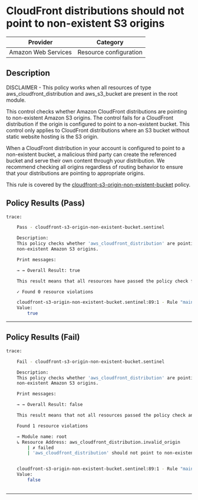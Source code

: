 # CloudFront distributions should not point to non-existent S3 origins

| Provider            |         Category       |
|---------------------| -----------------------|
| Amazon Web Services | Resource configuration |

## Description

DISCLAIMER - This policy works when all resources of type aws_cloudfront_distribution and aws_s3_bucket are present in the root module.

This control checks whether Amazon CloudFront distributions are pointing to non-existent Amazon S3 origins. The control fails for a CloudFront distribution if the origin is configured to point to a non-existent bucket. This control only applies to CloudFront distributions where an S3 bucket without static website hosting is the S3 origin.

When a CloudFront distribution in your account is configured to point to a non-existent bucket, a malicious third party can create the referenced bucket and serve their own content through your distribution. We recommend checking all origins regardless of routing behavior to ensure that your distributions are pointing to appropriate origins.

This rule is covered by the [cloudfront-s3-origin-non-existent-bucket](https://github.com/hashicorp/policy-library-NIST-Policy-Set-for-AWS-Terraform/blob/main/policies/cloudfront/cloudfront-s3-origin-non-existent-bucket.sentinel) policy.

## Policy Results (Pass)
```bash
trace:

    Pass - cloudfront-s3-origin-non-existent-bucket.sentinel

    Description:
    This policy checks whether 'aws_cloudfront_distribution' are pointing to
    non-existent Amazon S3 origins.

    Print messages:

    → → Overall Result: true

    This result means that all resources have passed the policy check for the policy cloudfront-s3-origin-non-existent-bucket.

    ✓ Found 0 resource violations

    cloudfront-s3-origin-non-existent-bucket.sentinel:89:1 - Rule "main"
    Value:
        true

```

---

## Policy Results (Fail)
```bash
trace:

    Fail - cloudfront-s3-origin-non-existent-bucket.sentinel

    Description:
    This policy checks whether 'aws_cloudfront_distribution' are pointing to
    non-existent Amazon S3 origins.

    Print messages:

    → → Overall Result: false

    This result means that not all resources passed the policy check and the protected behavior is not allowed for the policy cloudfront-s3-origin-non-existent-bucket.

    Found 1 resource violations

    → Module name: root
    ↳ Resource Address: aws_cloudfront_distribution.invalid_origin
        | ✗ failed
        | 'aws_cloudfront_distribution' should not point to non-existent Amazon S3 origins. Refer to https://docs.aws.amazon.com/securityhub/latest/userguide/cloudfront-controls.html#cloudfront-12 for more details.


    cloudfront-s3-origin-non-existent-bucket.sentinel:89:1 - Rule "main"
    Value:
        false
        
```
---
